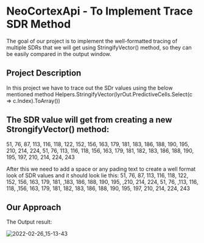 # NeoCortexApi - To Implement Trace SDR Method

The goal of our project is to implement the well-formatted tracing of multiple SDRs that we will get using StringifyVector() method, so they can be easily compared in the output window.


## Project Description 
In this project we have to trace out the SDr values using the below mentioned method
Helpers.StringifyVector(lyrOut.PredictiveCells.Select(c => c.Index).ToArray())

## The SDR value will get from creating a new StrongifyVector() method:
51, 76, 87, 113, 116, 118, 122, 152, 156, 163, 179, 181, 183, 186, 188, 190, 195, 210, 214, 224,
51, 76, 113, 116, 118, 156, 163, 179, 181, 182, 183, 186, 188, 190, 195, 197, 210, 214, 224, 243

After this we need to add a space or any pading text to create a well format look of SDR values and it should look lie this:
51, 76, 87, 113, 116, 118, 122, 152, 156, 163, 179, 181,  ,183, 186, 188, 190, 195,   ,210, 214, 224,
51, 76,   ,113, 116, 118,   ,156, 163, 179, 181, 182, 183, 186, 188, 190, 195, 197, 210, 214, 224, 243



## Our Approach


The Output result:

![2022-02-26_15-13-43](https://user-images.githubusercontent.com/45165287/156222474-3dca0271-0874-45c4-8197-2b8de0d385b5.png)
